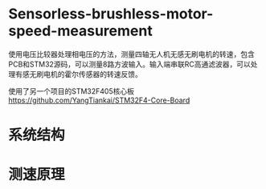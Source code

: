 # Sensorless-brushless-motor-speed-measurement
使用电压比较器处理相电压的方法，测量四轴无人机无感无刷电机的转速，包含PCB和STM32源码，可以测量8路方波输入。输入端串联RC高通滤波器，可以处理有感无刷电机的霍尔传感器的转速反馈。


使用了另一个项目的STM32F405核心板  
https://github.com/YangTiankai/STM32F4-Core-Board


# 系统结构



# 测速原理






